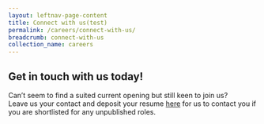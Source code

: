 ```yaml
---
layout: leftnav-page-content
title: Connect with us(test)
permalink: /careers/connect-with-us/
breadcrumb: connect-with-us
collection_name: careers
---
```

## Get in touch with us today!
  
Can’t seem to find a suited current opening but still keen to join us?   
Leave us your contact and deposit your resume [here][1] for us to contact you if you are shortlisted for any unpublished roles. 

[1]: <https://en.wikipedia.org/wiki/Hobbit#Lifestyle>
